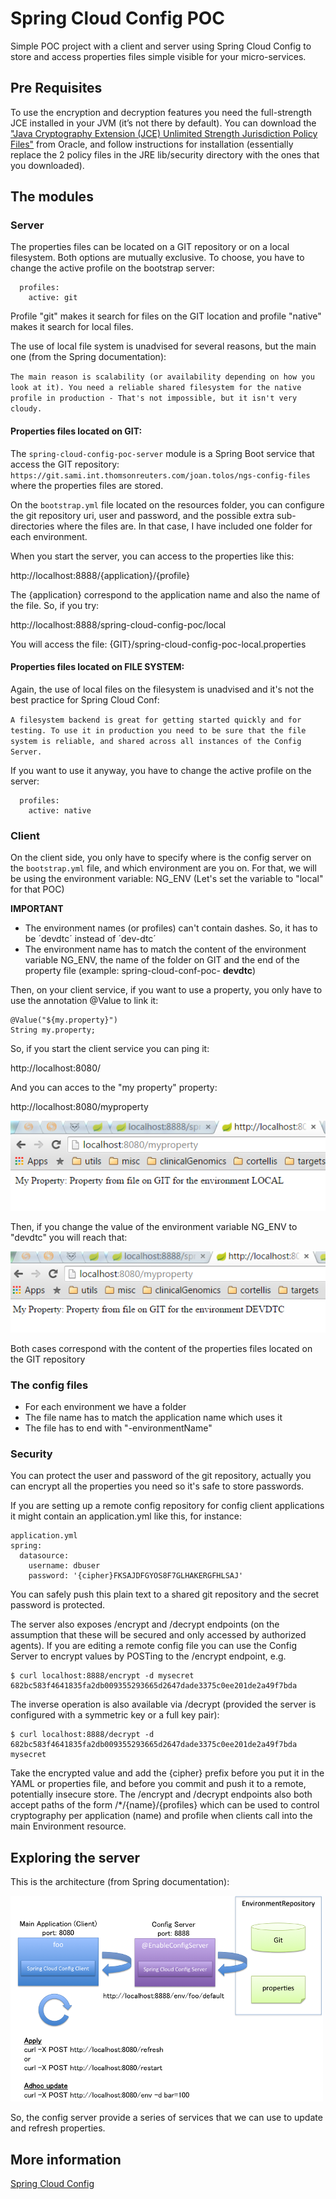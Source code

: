 # Spring Cloud Config POC

Simple POC project with a client and server using Spring Cloud Config to store and access properties files simple visible for your micro-services.

## Pre Requisites

To use the encryption and decryption features you need the full-strength JCE installed in your JVM (it’s not there by default). You can download the ["Java Cryptography Extension (JCE) Unlimited Strength Jurisdiction Policy Files"](http://www.oracle.com/technetwork/java/javase/downloads/jce-7-download-432124.html) from Oracle, and follow instructions for installation (essentially replace the 2 policy files in the JRE lib/security directory with the ones that you downloaded).

## The modules

### Server

The properties files can be located on a GIT repository or on a local filesystem. Both options are mutually exclusive. To choose, you have to change the active profile on the bootstrap server:

      profiles:
        active: git

Profile "git" makes it search for files on the GIT location and profile "native" makes it search for local files. 

The use of local file system is unadvised for several reasons, but the main one (from the Spring documentation):
 
`The main reason is scalability (or availability depending on how you look at it). You need a reliable shared filesystem for the native profile in production - That's not impossible, but it isn't very cloudy.`

#### Properties files located on GIT:

The `spring-cloud-config-poc-server` module is a Spring Boot service that access the GIT repository: `https://git.sami.int.thomsonreuters.com/joan.tolos/ngs-config-files` where the properties files are stored.

On the `bootstrap.yml` file located on the resources folder, you can configure the git repository uri, user and password, and the possible extra sub-directories where the files are. In that case, I have included one folder for each environment.

When you start the server, you can access to the properties like this:

http://localhost:8888/{application}/{profile}

The {application} correspond to the application name and also the name of the file. So, if you try:

http://localhost:8888/spring-cloud-config-poc/local

You will access the file: {GIT}/spring-cloud-config-poc-local.properties

#### Properties files located on FILE SYSTEM:

Again, the use of local files on the filesystem is unadvised and it's not the best practice for Spring Cloud Conf:

`A filesystem backend is great for getting started quickly and for testing. To use it in production you need to be sure that the file system is reliable, and shared across all instances of the Config Server.`

If you want to use it anyway, you have to change the active profile on the server:

      profiles:
        active: native

### Client

On the client side, you only have to specify where is the config server on the `bootstrap.yml` file, and which environment are you on. For that, we will be using the environment variable: NG_ENV (Let's set the variable to "local" for that POC)

**IMPORTANT**

* The environment names (or profiles) can't contain dashes. So, it has to be ´devdtc´ instead of ´dev-dtc´
* The environment name has to match the content of the environment variable NG_ENV, the name of the folder on GIT and the end of the property file (example: spring-cloud-conf-poc- **devdtc**)

Then, on your client service, if you want to use a property, you only have to use the annotation @Value to link it:

    @Value("${my.property}")
    String my.property;

So, if you start the client service you can ping it:

http://localhost:8080/

And you can acces to the "my property" property:

http://localhost:8080/myproperty

![alt text](clientLocal.png "Client example")

Then, if you change the value of the environment variable NG_ENV to "devdtc" you will reach that:

![alt text](clientDevdtc.png "Client example")

Both cases correspond with the content of the properties files located on the GIT repository

### The config files

* For each environment we have a folder
* The file name has to match the application name which uses it
* The file has to end with "-environmentName"

### Security

You can protect the user and password of the git repository, actually you can encrypt all the properties you need so it's safe to store passwords.

If you are setting up a remote config repository for config client applications it might contain an application.yml like this, for instance:

    application.yml
    spring:
      datasource:
        username: dbuser
        password: '{cipher}FKSAJDFGYOS8F7GLHAKERGFHLSAJ'
    
You can safely push this plain text to a shared git repository and the secret password is protected.

The server also exposes /encrypt and /decrypt endpoints (on the assumption that these will be secured and only accessed by authorized agents). If you are editing a remote config file you can use the Config Server to encrypt values by POSTing to the /encrypt endpoint, e.g.

    $ curl localhost:8888/encrypt -d mysecret
    682bc583f4641835fa2db009355293665d2647dade3375c0ee201de2a49f7bda

The inverse operation is also available via /decrypt (provided the server is configured with a symmetric key or a full key pair):

    $ curl localhost:8888/decrypt -d 682bc583f4641835fa2db009355293665d2647dade3375c0ee201de2a49f7bda
    mysecret

Take the encrypted value and add the {cipher} prefix before you put it in the YAML or properties file, and before you commit and push it to a remote, potentially insecure store. The /encrypt and /decrypt endpoints also both accept paths of the form /*/{name}/{profiles} which can be used to control cryptography per application (name) and profile when clients call into the main Environment resource.

## Exploring the server

This is the architecture (from Spring documentation):

![alt text](serverArchitecture.png "Server Architecture")

So, the config server provide a series of services that we can use to update and refresh properties.

## More information

[Spring Cloud Config](http://cloud.spring.io/spring-cloud-config/spring-cloud-config.html#config-client-fail-fast)